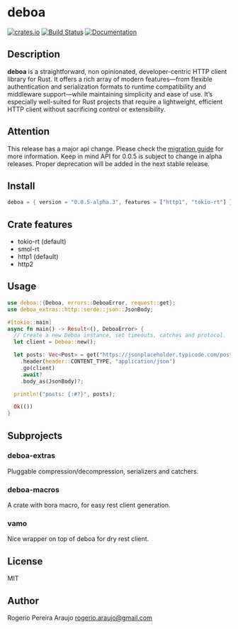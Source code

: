 # deboa

[![crates.io](https://img.shields.io/crates/v/deboa?style=flat-square)](https://crates.io/crates/deboa) [![Build Status](https://github.com/ararog/deboa/actions/workflows/rust.yml/badge.svg?event=push)](https://github.com/ararog/deboa/actions/workflows/rust.yml) [![Documentation](https://docs.rs/deboa/badge.svg)](https://docs.rs/deboa/latest/deboa)

## Description

**deboa** is a straightforward, non opinionated, developer-centric HTTP client library for Rust. It offers a rich array of modern features—from flexible authentication and serialization formats to runtime compatibility and middleware support—while maintaining simplicity and ease of use. It’s especially well-suited for Rust projects that require a lightweight, efficient HTTP client without sacrificing control or extensibility.

## Attention

This release has a major api change. Please check the [migration guide](https://github.com/ararog/deboa/blob/main/MIGRATION_GUIDE.md) for more information. Keep in mind API for 0.0.5 is subject to change in alpha releases. Proper deprecation will be added in the next stable release.

## Install

```rust
deboa = { version = "0.0.5-alpha.3", features = ["http1", "tokio-rt"] }
```

## Crate features

- tokio-rt (default)
- smol-rt
- http1 (default)
- http2

## Usage

```rust
use deboa::{Deboa, errors::DeboaError, request::get};
use deboa_extras::http::serde::json::JsonBody;

#[tokio::main]
async fn main() -> Result<(), DeboaError> {
  // Create a new Deboa instance, set timeouts, catches and protocol.
  let client = Deboa::new();

  let posts: Vec<Post> = get("https://jsonplaceholder.typicode.com/posts")?
    .header(header::CONTENT_TYPE, "application/json")
    .go(client)
    .await?
    .body_as(JsonBody)?;

  println!("posts: {:#?}", posts);

  Ok(())
}
```

## Subprojects

### deboa-extras

Pluggable compression/decompression, serializers and catchers.

### deboa-macros

A crate with bora macro, for easy rest client generation.

### vamo

Nice wrapper on top of deboa for dry rest client.

## License

MIT

## Author

Rogerio Pereira Araujo <rogerio.araujo@gmail.com>
